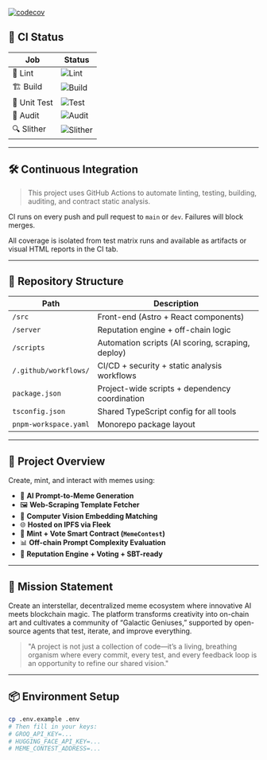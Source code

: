 [![codecov](https://codecov.io/gh/GMoonNeverGiveUp/galactic-genius/branch/main/graph/badge.svg)](https://codecov.io/gh/GMoonNeverGiveUp/NeverGiveUp)

## 🧪 CI Status

| Job         | Status                                                                 |
|-------------|------------------------------------------------------------------------|
| 🧹 Lint      | ![Lint](https://github.com/GMoonNeverGiveUp/NeverGiveUp/actions/workflows/ci.yml/badge.svg?branch=main&event=push&job=lint)         |
| 🏗️ Build     | ![Build](https://github.com/GMoonNeverGiveUp/NeverGiveUp/actions/workflows/ci.yml/badge.svg?branch=main&event=push&job=build)        |
| 🧪 Unit Test | ![Test](https://github.com/GMoonNeverGiveUp/NeverGiveUp/actions/workflows/ci.yml/badge.svg?branch=main&event=push&job=test)          |
| 🔐 Audit     | ![Audit](https://github.com/GMoonNeverGiveUp/NeverGiveUp/actions/workflows/ci.yml/badge.svg?branch=main&event=push&job=audit)        |
| 🔍 Slither   | ![Slither](https://github.com/GMoonNeverGiveUp/NeverGiveUp/actions/workflows/ci.yml/badge.svg?branch=main&event=push&job=slither)    |

---

## 🛠 Continuous Integration

> This project uses GitHub Actions to automate linting, testing, building, auditing, and contract static analysis.

CI runs on every push and pull request to `main` or `dev`. Failures will block merges.

All coverage is isolated from test matrix runs and available as artifacts or visual HTML reports in the CI tab.

---

## 📁 Repository Structure

| Path                   | Description                                        |
|------------------------|----------------------------------------------------|
| `/src`                | Front-end (Astro + React components)               |
| `/server`             | Reputation engine + off-chain logic                |
| `/scripts`            | Automation scripts (AI scoring, scraping, deploy)  |
| `/.github/workflows/` | CI/CD + security + static analysis workflows       |
| `package.json`        | Project-wide scripts + dependency coordination     |
| `tsconfig.json`       | Shared TypeScript config for all tools             |
| `pnpm-workspace.yaml` | Monorepo package layout                            |

---

## 🌌 Project Overview

Create, mint, and interact with memes using:

- 🤖 **AI Prompt-to-Meme Generation**
- 🖼 **Web-Scraping Template Fetcher**
- 🧠 **Computer Vision Embedding Matching**
- 🌐 **Hosted on IPFS via Fleek**
- 🔐 **Mint + Vote Smart Contract (`MemeContest`)**
- 📊 **Off-chain Prompt Complexity Evaluation**
- 🧬 **Reputation Engine + Voting + SBT-ready**

---

## 🎯 Mission Statement

Create an interstellar, decentralized meme ecosystem where innovative AI meets blockchain magic. The platform transforms creativity into on-chain art and cultivates a community of “Galactic Geniuses,” supported by open-source agents that test, iterate, and improve everything.

> "A project is not just a collection of code—it’s a living, breathing organism where every commit, every test, and every feedback loop is an opportunity to refine our shared vision."

---

## 📦 Environment Setup

```bash
cp .env.example .env
# Then fill in your keys:
# GROQ_API_KEY=...
# HUGGING_FACE_API_KEY=...
# MEME_CONTEST_ADDRESS=...
